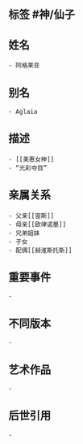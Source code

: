 ## 标签  #神/仙子
## 姓名
	- 阿格莱亚
## 别名
	- Aglaia
## 描述
	- [[美惠女神]]
	- “光彩夺目”
## 亲属关系
	- 父亲[[宙斯]]
	- 母亲[[欧律诺墨]]
	- 兄弟姐妹
	- 子女
	- 配偶[[赫淮斯托斯]]
## 重要事件
	-
## 不同版本
	-
## 艺术作品
	-
## 后世引用
	-
